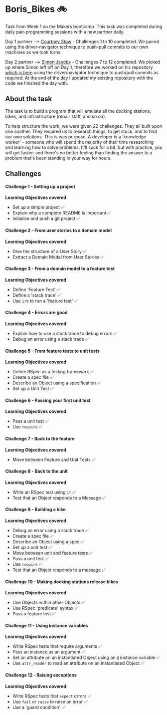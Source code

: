 # Boris_Bikes :bike:

Task from Week 1 on the Makers bootcamp. This task was completed during daily pair-programming sessions with a new partner daily.

Day 1 partner --> [Courtney Stow](https://github.com/Court534) - Challenges 1 to 10 completed. We paired using the driver-navigator technique to push-pull commits to our own machines as we took turns.

Day 2 partner --> [Simon Jacobs](https://github.com/smoni19) - Challenges 7 to 12 completed. We picked up where Simon left off on Day 1, therefore we worked on his repository [which is here](https://github.com/smoni19/Boris_Bikes/commits/main) using the driver/navigator technique to push/pull commits as required. At the end of the day I updated my existing repository with the code we finished the day with.

## About the task
The task is to build a program that will emulate all the docking stations, bikes, and infrastructure (repair staff, and so on).

To help structure the work, we were given 22 challenges. They all built upon one another. They required us to research things, to get stuck, and to find our own solutions. This is was purpose. A developer is a 'knowledge worker' - someone who will spend the majority of their time researching and learning how to solve problems. It'll suck for a bit, but with practice, you will get faster: and there's no better feeling than finding the answer to a problem that's been standing in your way for hours.

## Challenges
#### Challenge 1 - Setting up a project
**Learning Objectives covered**
- Set up a simple project  :white_check_mark:
- Explain why a complete README is important  :white_check_mark:
- Initialise and push a git project  :white_check_mark:

#### Challenge 2 - From user stories to a domain model
**Learning Objectives covered**
- Give the structure of a User Story  :white_check_mark:
- Extract a Domain Model from User Stories  :white_check_mark:

#### Challenge 3 - From a domain model to a feature test
**Learning Objectives covered**
- Define 'Feature Test'  :white_check_mark:
- Define a 'stack trace'  :white_check_mark:
- Use `irb` to run a 'feature test'  :white_check_mark:

#### Challenge 4 - Errors are good
**Learning Objectives covered**
- Explain how to use a stack trace to debug errors  :white_check_mark:
- Debug an error using a stack trace  :white_check_mark:

#### Challenge 5 - From feature tests to unit tests
**Learning Objectives covered**
- Define RSpec as a testing framework  :white_check_mark:
- Create a spec file  :white_check_mark:
- Describe an Object using a specification  :white_check_mark:
- Set up a Unit Test  :white_check_mark:

#### Challenge 6 - Passing your first unit test
**Learning Objectives covered**
- Pass a unit test  :white_check_mark:
- Use `require`  :white_check_mark:

#### Challenge 7 - Back to the feature
**Learning Objectives covered**
- Move between Feature and Unit Tests  :white_check_mark:

#### Challenge 8 - Back to the unit
**Learning Objectives covered**
- Write an RSpec test using `it`  :white_check_mark:
- Test that an Object responds to a Message  :white_check_mark:

#### Challenge 9 - Building a bike
**Learning Objectives covered**
- Debug an error using a stack trace  :white_check_mark:
- Create a spec file  :white_check_mark:
- Describe an Object using a spec  :white_check_mark:
- Set up a unit test  :white_check_mark:
- Move between unit and feature tests  :white_check_mark:
- Pass a unit test  :white_check_mark:
- Use `require`  :white_check_mark:
- Test that an Object responds to a message  :white_check_mark:

#### Challenge 10 - Making docking stations release bikes
**Learning Objectives covered**
- Use Objects within other Objects  :white_check_mark:
- Use RSpec 'predicate' syntax  :white_check_mark:
- Pass a feature test  :white_check_mark:

#### Challenge 11 - Using instance variables
**Learning Objectives covered**
- Write RSpec tests that require arguments :white_check_mark:
- Pass an instance as an argument :white_check_mark:
- Set an attribute on an instantiated Object using an `@` instance variable :white_check_mark:
- Use `attr_reader` to read an attribute on an instantiated Object :white_check_mark:

#### Challenge 12 - Raising exceptions
**Learning Objectives covered**
- Write RSpec tests that `expect` errors :white_check_mark:
- Use `fail` or `raise` to raise an error :white_check_mark:
- Use a 'guard condition' :white_check_mark:

